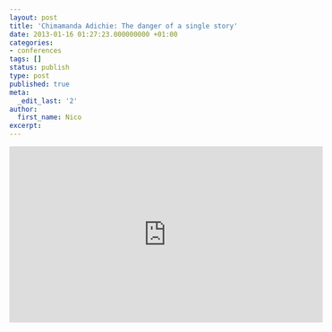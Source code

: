 ```yaml
---
layout: post
title: 'Chimamanda Adichie: The danger of a single story'
date: 2013-01-16 01:27:23.000000000 +01:00
categories:
- conferences
tags: []
status: publish
type: post
published: true
meta:
  _edit_last: '2'
author:
  first_name: Nico
excerpt:
---
```

<p><iframe src="http://embed.ted.com/talks/lang/fr/chimamanda_adichie_the_danger_of_a_single_story.html" width="560" height="315" frameborder="0" scrolling="no" webkitallowfullscreen mozallowfullscreen allowfullscreen></iframe></p>
